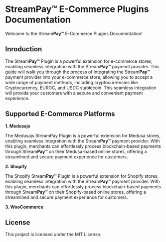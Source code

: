 # Stream**Pay™** E-Commerce Plugins Documentation

Welcome to the Stream**Pay™** E-Commerce Plugins Documentation!

## Inroduction

The Stream**Pay™** Plugin is a powerful extension for e-commerce stores, enabling seamless integration with the Stream**Pay™** payment provider.
This guide will walk you through the process of integrating the Stream**Pay™** payment provider into your e-commerce store, allowing you to accept a wide range of payment methods, including cryptocurrencies like Cryptocurrency, EUROC, and USDC stablecoin. This seamless integration will provide your customers with a secure and convenient payment experience.

## Supported E-Commerce Platforms
  
**1. Medusajs**

The Medusajs StreamPay Plugin is a powerful extension for Medusa stores, enabling seamless integration with the Stream**Pay**™ payment provider. With this plugin, merchants can effortlessly process blockchain-based payments through Stream**Pay**™ on their Medusa-based online stores, offering a streamlined and secure payment experience for customers.

**2. Shopify**

The Shopify Stream**Pay**™ Plugin is a powerful extension for Shopify stores, enabling seamless integration with the Stream**Pay**™ payment provider. With this plugin, merchants can effortlessly process blockchain-based payments through Stream**Pay**™ on their Shopify-based online stores, offering a streamlined and secure payment experience for customers.

**3. WooCommerce**

## License

This project is licensed under the MIT License.
